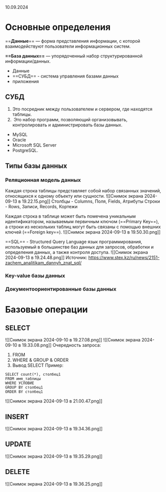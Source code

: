 10.09.2024
# Основные определения

==**Данные**== — форма представления информации, с которой взаимодействуют пользователи информационных систем.

**==База данных==** — упорядоченный набор структурированной информации/данных.
- Данные
- ==СУБД== - система управления базами данных
- приложения

## СУБД
1. Это посредник между пользователем и сервером, где находятся таблицы.
2.  Это набор программ, позволяющий организовывать, контролировать и администрировать базы данных.

- MySQL
- Oracle
- Microsoft SQL Server
- PostgreSQL.

## Типы базы данных
### Реляционная модель данных
Каждая строка таблицы представляет собой набор связанных значений, относящихся к одному объекту или сущности. 
![[Снимок экрана 2024-09-13 в 19.22.15.png]]
Столбцы - Columns, Поля, Fields, Атрибуты
Строки - Rows, Записи, Records, Кортежи

Каждая строка в таблице может быть помечена уникальным идентификатором, называемым первичным ключом (==Primary Key==), а строки из нескольких таблиц могут быть связаны с помощью внешних ключей (==Foreign key==).
![[Снимок экрана 2024-09-13 в 19.50.30.png]]

==SQL== - Structured Query Language
язык программирования, используемый в большинстве баз данных для запросов, обработки и определения данных, а также контроля доступа.
![[Снимок экрана 2024-09-13 в 19.24.48.png]]
Источник: https://www.stex.kz/ru/news/2151-zachem_analitikam_dannyh_znat_sql/

### Key-value базы данных
### Документоориентированные базы данных
# Базовые операции
## SELECT
![[Снимок экрана 2024-09-10 в 19.27.08.png]]
![[Снимок экрана 2024-09-10 в 19.33.08.png]]
Очередность запроса:
1. FROM
2. WHERE & GROUP & ORDER
3. Вывод SELECT
Пример: 
```
SELECT count(*), столбец1 
FROM имя_таблицы 
WHERE УСЛОВИЕ 
GROUP BY столбец1 
ORDER BY столбец1
```
![[Снимок экрана 2024-09-13 в 21.00.47.png]]
## INSERT
![[Снимок экрана 2024-09-13 в 19.34.36.png]]
## UPDATE
![[Снимок экрана 2024-09-13 в 19.35.29.png]]
## DELETE
![[Снимок экрана 2024-09-13 в 19.36.25.png]]
